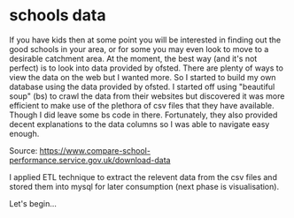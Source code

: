 # schools data
If you have kids then at some point you will be interested in finding out the good schools in your area, or for some you may even look to move to a desirable catchment area. At the moment, the best way (and it's not perfect) is to look into data provided by ofsted. There are plenty of ways to view the data on the web but I wanted more. So I started to build my own database using the data provided by ofsted. I started off using "beautiful soup" (bs) to crawl the data from their websites but discovered it was more efficient to make use of the plethora of csv files that they have available. Though I did leave some bs code in there. Fortunately, they also provided decent explanations to the data columns so I was able to navigate easy enough.

Source: https://www.compare-school-performance.service.gov.uk/download-data

I applied ETL technique to extract the relevent data from the csv files and stored them into mysql for later consumption (next phase is visualisation).

Let's begin...
